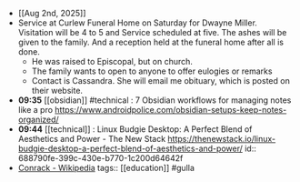 - [[Aug 2nd, 2025]]
- Service at Curlew Funeral Home on Saturday for Dwayne Miller. Visitation will be 4 to 5 and Service scheduled at five. The ashes will be given to the family. And a reception held at the funeral home after all is done.
	- He was raised to Episcopal, but on church.
	- The family wants to open to anyone to offer eulogies or remarks
	- Contact is Cassandra. She will email me obituary, which is posted on their website.
- **09:35** [[obsidian]] #technical : 7 Obsidian workflows for managing notes like a pro https://www.androidpolice.com/obsidian-setups-keep-notes-organized/
- **09:44** [[technical]] : Linux Budgie Desktop: A Perfect Blend of Aesthetics and Power - The New Stack https://thenewstack.io/linux-budgie-desktop-a-perfect-blend-of-aesthetics-and-power/
  id:: 688790fe-399c-430e-b770-1c200d64642f
- [Conrack - Wikipedia](https://en.wikipedia.org/wiki/Conrack)
  tags:: [[education]] #gulla